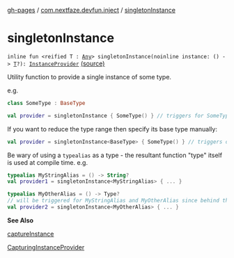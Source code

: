[gh-pages](../index.md) / [com.nextfaze.devfun.inject](index.md) / [singletonInstance](./singleton-instance.md)

# singletonInstance

`inline fun <reified T : `[`Any`](https://kotlinlang.org/api/latest/jvm/stdlib/kotlin/-any/index.html)`> singletonInstance(noinline instance: () -> `[`T`](singleton-instance.md#T)`?): `[`InstanceProvider`](-instance-provider/index.md) [(source)](https://github.com/NextFaze/dev-fun/tree/master/devfun-annotations/src/main/java/com/nextfaze/devfun/inject/InstanceProvider.kt#L166)

Utility function to provide a single instance of some type.

e.g.

``` kotlin
class SomeType : BaseType

val provider = singletonInstance { SomeType() } // triggers for SomeType or BaseType (result of invocation is saved)
```

If you want to reduce the type range then specify its base type manually:

``` kotlin
val provider = singletonInstance<BaseType> { SomeType() } // triggers only for BaseType (result of invocation is saved)
```

Be wary of using a `typealias` as a type - the resultant function "type" itself is used at compile time.
e.g.

``` kotlin
typealias MyStringAlias = () -> String?
val provider1 = singletonInstance<MyStringAlias> { ... }

typealias MyOtherAlias = () -> Type?
// will be triggered for MyStringAlias and MyOtherAlias since behind the scenes they are both kotlin.Function0<T>
val provider2 = singletonInstance<MyOtherAlias> { ... }
```

**See Also**

[captureInstance](capture-instance.md)

[CapturingInstanceProvider](-capturing-instance-provider/index.md)

